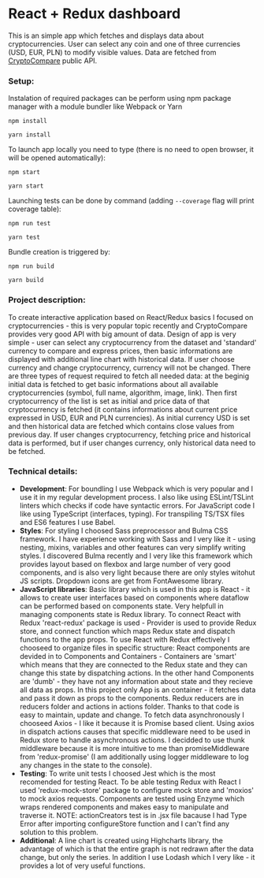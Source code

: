 # React + Redux dashboard
This is an simple app which fetches and displays data about cryptocurrencies. User can select any coin and one of three currencies (USD, EUR, PLN) to modify visible values. Data are fetched from [CryptoCompare](https://www.cryptocompare.com/api#) public API.

### Setup: 
Instalation of required packages can be perform using npm package manager with a module bundler like Webpack or Yarn
```
npm install
```
```
yarn install
```

To launch app locally you need to type (there is no need to open browser, it will be opened automatically):
```
npm start
```
```
yarn start
```

Launching tests can be done by command (adding `--coverage` flag will print coverage table):
```
npm run test
```
```
yarn test
```

Bundle creation is triggered by:
```
npm run build
```
```
yarn build
```

### Project description:
To create interactive application based on React/Redux basics I focused on cryptocurrencies - this is very popular topic recently and CryptoCompare provides very good API with big amount of data. Design of app is very simple - user can select any cryptocurrency from the dataset and 'standard' currency to compare and express prices, then basic informations are displayed with additional line chart with historical data. If user choose currency and change cryptocurrency, currency will not be changed. There are three types of request required to fetch all needed data: at the beginig initial data is fetched to get basic informations about all available cryptocurrencies (symbol, full name, algorithm, image, link). Then first cryptocurrency of the list is set as initial and price data of that cryptocurrency is fetched (it contains informations about current price expressed in USD, EUR and PLN currencies). As initial currency USD is set and then historical data are fetched which contains close values from previous day. If user changes cryptocurrency, fetching price and historical data is performed, but if user changes currency, only historical data need to be fetched.

### Technical details:
* **Development**: For boundling I use Webpack which is very popular and I use it in my regular development process. I also like using ESLint/TSLint linters which checks if code have syntactic errors. For JavaScript code I like using TypeScript (interfaces, typing). For transpiling TS/TSX files and ES6 features I use Babel.
* **Styles**: For styling I choosed Sass preprocessor and Bulma CSS framework. I have experience working with Sass and I very like it - using nesting, mixins, variables and other features can very simplify writing styles. I discovered Bulma recently and I very like this framework which provides layout based on flexbox and large number of very good components, and is also very light because there are only styles witohut JS scripts. Dropdown icons are get from FontAwesome library.
* **JavaScript libraries**: Basic library which is used in this app is React - it allows to create user interfaces based on components where dataflow can be performed based on components state. Very helpfull in managing components state is Redux library. To connect React with Redux 'react-redux' package is used - Provider is used to provide Redux store, and connect function which maps Redux state and dispatch functions to the app props. To use React with Redux effectively I chooseed to organize files in specific structure: React components are devided in to Components and Containers - Containers are 'smart' which means that they are connected to the Redux state and they can change this state by dispatching actions. In the other hand Components are 'dumb' - they have not any information about state and they recieve all data as props. In this project only App is an container - it fetches data and pass it down as props to the components. Redux reducers are in reducers folder and actions in actions folder. Thanks to that code is easy to maintain, update and change. To fetch data asynchronously I chooseed Axios - I like it because it is Promise based client. Using axios in dispatch actions causes that specific middleware need to be used in Redux store to handle asynchronous actions. I decidded to use thunk middleware because it is more intuitive to me than promiseMiddleware from 'redux-promise' (I am additionally using logger middleware to log any changes in the state to the console).
* **Testing**: To write unit tests I choosed Jest which is the most recomended for testing React. To be able testing Redux with React I used 'redux-mock-store' package to configure mock store and 'moxios' to mock axios requests. Components are tested using Enzyme which wraps rendered components and makes easy to manipulate and traverse it. NOTE: actionCreators test is in .jsx file bacause I had Type Error after importing configureStore function and I can't find any solution to this problem.
* **Additional**: A line chart is created using Highcharts library, the advantage of which is that the entire graph is not redrawn after the data change, but only the series. In addition I use Lodash which I very like - it provides a lot of very useful functions.

